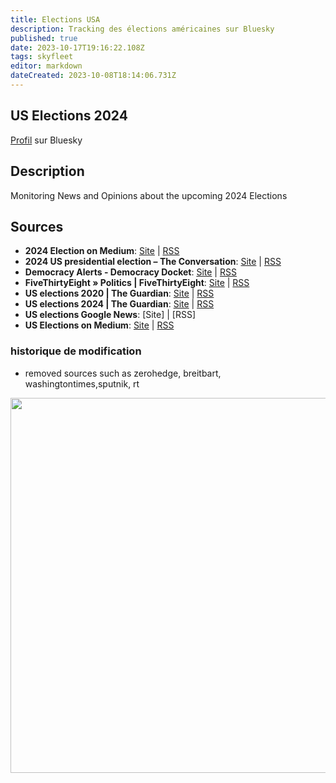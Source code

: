 ```yaml
---
title: Elections USA
description: Tracking des élections américaines sur Bluesky
published: true
date: 2023-10-17T19:16:22.108Z
tags: skyfleet
editor: markdown
dateCreated: 2023-10-08T18:14:06.731Z
---
```


## US Elections 2024

[Profil](https://bsky.app/profile/elections.skyfleet.blue) sur Bluesky

## Description
Monitoring News and Opinions about the upcoming 2024 Elections

## Sources

- **2024 Election on Medium**: [Site](https://medium.com/tag/2024-election/latest?source=rss------2024_election-5) | [RSS](https://medium.com/feed/tag/2024-election)
- **2024 US presidential election – The Conversation**: [Site](https://theconversation.com/) | [RSS](https://theconversation.com/europe/topics/2024-us-presidential-election-128451/articles.atom)
- **Democracy Alerts - Democracy Docket**: [Site](https://www.democracydocket.com/alerts/) | [RSS](https://www.democracydocket.com/news-alerts/feed/)
- **FiveThirtyEight » Politics | FiveThirtyEight**: [Site](http://fivethirtyeight.com/) | [RSS](https://fivethirtyeight.com/politics/feed/)
- **US elections 2020 | The Guardian**: [Site](https://www.theguardian.com/us-news/us-elections-2020) | [RSS](https://www.theguardian.com/us-news/us-elections-2020/rss)
- **US elections 2024 | The Guardian**: [Site](https://www.theguardian.com/us-news/us-elections-2024) | [RSS](https://www.theguardian.com/us-news/us-elections-2024/rss)
- **US elections Google News**: [Site] | [RSS]
- **US Elections on Medium**: [Site](https://medium.com/tag/us-elections/latest?source=rss------us_elections-5) | [RSS](https://medium.com/feed/tag/us-elections)


### historique de modification
- removed sources such as zerohedge, breitbart, washingtontimes,sputnik, rt


<img src="https://saskeets.micro.blog/uploads/2023/uselections.jpg" width="600" height="600" alt="">